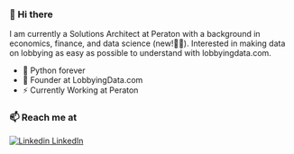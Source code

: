 ### 👋 Hi there 
I am currently a Solutions Architect at Peraton with a background in economics, finance, and data science (new!👨‍💻). Interested in making data on lobbying as easy as possible to understand with lobbyingdata.com.


- 🔭 Python forever
- 🍔 Founder at LobbyingData.com
- ⚡ Currently Working at Peraton

### 📫 Reach me at 
[![Linkedin](https://i.stack.imgur.com/gVE0j.png) LinkedIn](https://www.linkedin.com/in/neilevanbhatia/)
